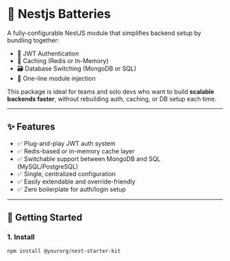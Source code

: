 # 🧰 Nestjs Batteries

A fully-configurable NestJS module that simplifies backend setup by bundling together:

- 🔐 JWT Authentication
- 🧠 Caching (Redis or In-Memory)
- 🗃️ Database Switching (MongoDB or SQL)
- 🔄 One-line module injection

This package is ideal for teams and solo devs who want to build **scalable backends faster**, without rebuilding auth, caching, or DB setup each time.

---

## ✨ Features

- ✅ Plug-and-play JWT auth system
- ✅ Redis-based or in-memory cache layer
- ✅ Switchable support between MongoDB and SQL (MySQL/PostgreSQL)
- ✅ Single, centralized configuration
- ✅ Easily extendable and override-friendly
- ✅ Zero boilerplate for auth/login setup

---

## 🚀 Getting Started

### 1. Install

```bash
npm install @yourorg/nest-starter-kit
